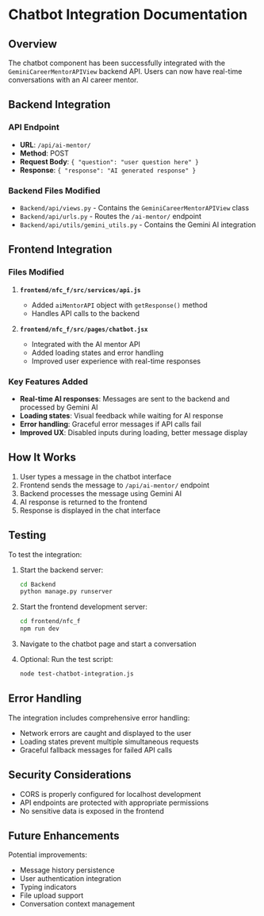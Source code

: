 # Chatbot Integration Documentation

## Overview
The chatbot component has been successfully integrated with the `GeminiCareerMentorAPIView` backend API. Users can now have real-time conversations with an AI career mentor.

## Backend Integration

### API Endpoint
- **URL**: `/api/ai-mentor/`
- **Method**: POST
- **Request Body**: `{ "question": "user question here" }`
- **Response**: `{ "response": "AI generated response" }`

### Backend Files Modified
- `Backend/api/views.py` - Contains the `GeminiCareerMentorAPIView` class
- `Backend/api/urls.py` - Routes the `/ai-mentor/` endpoint
- `Backend/api/utils/gemini_utils.py` - Contains the Gemini AI integration

## Frontend Integration

### Files Modified
1. **`frontend/nfc_f/src/services/api.js`**
   - Added `aiMentorAPI` object with `getResponse()` method
   - Handles API calls to the backend

2. **`frontend/nfc_f/src/pages/chatbot.jsx`**
   - Integrated with the AI mentor API
   - Added loading states and error handling
   - Improved user experience with real-time responses

### Key Features Added
- **Real-time AI responses**: Messages are sent to the backend and processed by Gemini AI
- **Loading states**: Visual feedback while waiting for AI response
- **Error handling**: Graceful error messages if API calls fail
- **Improved UX**: Disabled inputs during loading, better message display

## How It Works

1. User types a message in the chatbot interface
2. Frontend sends the message to `/api/ai-mentor/` endpoint
3. Backend processes the message using Gemini AI
4. AI response is returned to the frontend
5. Response is displayed in the chat interface

## Testing

To test the integration:

1. Start the backend server:
   ```bash
   cd Backend
   python manage.py runserver
   ```

2. Start the frontend development server:
   ```bash
   cd frontend/nfc_f
   npm run dev
   ```

3. Navigate to the chatbot page and start a conversation

4. Optional: Run the test script:
   ```bash
   node test-chatbot-integration.js
   ```

## Error Handling

The integration includes comprehensive error handling:
- Network errors are caught and displayed to the user
- Loading states prevent multiple simultaneous requests
- Graceful fallback messages for failed API calls

## Security Considerations

- CORS is properly configured for localhost development
- API endpoints are protected with appropriate permissions
- No sensitive data is exposed in the frontend

## Future Enhancements

Potential improvements:
- Message history persistence
- User authentication integration
- Typing indicators
- File upload support
- Conversation context management 